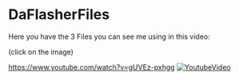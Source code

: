# DaFlasherFiles

Here you have the 3 Files you can see me using in this video:

(click on the image)

https://www.youtube.com/watch?v=gUVEz-pxhgg
[![YoutubeVideo](https://img.youtube.com/vi/gUVEz-pxhgg/0.jpg)](https://www.youtube.com/watch?v=gUVEz-pxhgg)
